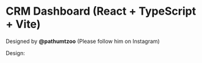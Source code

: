 # CRM Dashboard (React + TypeScript + Vite)

Designed by <b>@pathumtzoo</b> (Please follow him on Instagram)

Design:
